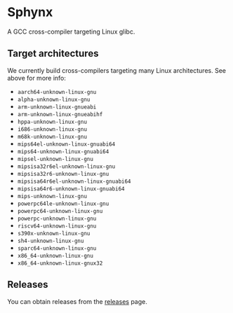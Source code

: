 # Sphynx

A GCC cross-compiler targeting Linux glibc.

## Target architectures

We currently build cross-compilers targeting many Linux architectures. See above for more info:

* `aarch64-unknown-linux-gnu`
* `alpha-unknown-linux-gnu`
* `arm-unknown-linux-gnueabi`
* `arm-unknown-linux-gnueabihf`
* `hppa-unknown-linux-gnu`
* `i686-unknown-linux-gnu`
* `m68k-unknown-linux-gnu`
* `mips64el-unknown-linux-gnuabi64`
* `mips64-unknown-linux-gnuabi64`
* `mipsel-unknown-linux-gnu`
* `mipsisa32r6el-unknown-linux-gnu`
* `mipsisa32r6-unknown-linux-gnu`
* `mipsisa64r6el-unknown-linux-gnuabi64`
* `mipsisa64r6-unknown-linux-gnuabi64`
* `mips-unknown-linux-gnu`
* `powerpc64le-unknown-linux-gnu`
* `powerpc64-unknown-linux-gnu`
* `powerpc-unknown-linux-gnu`
* `riscv64-unknown-linux-gnu`
* `s390x-unknown-linux-gnu`
* `sh4-unknown-linux-gnu`
* `sparc64-unknown-linux-gnu`
* `x86_64-unknown-linux-gnu`
* `x86_64-unknown-linux-gnux32`

## Releases

You can obtain releases from the  [releases](https://github.com/AmanoTeam/Sphynx/releases) page.
